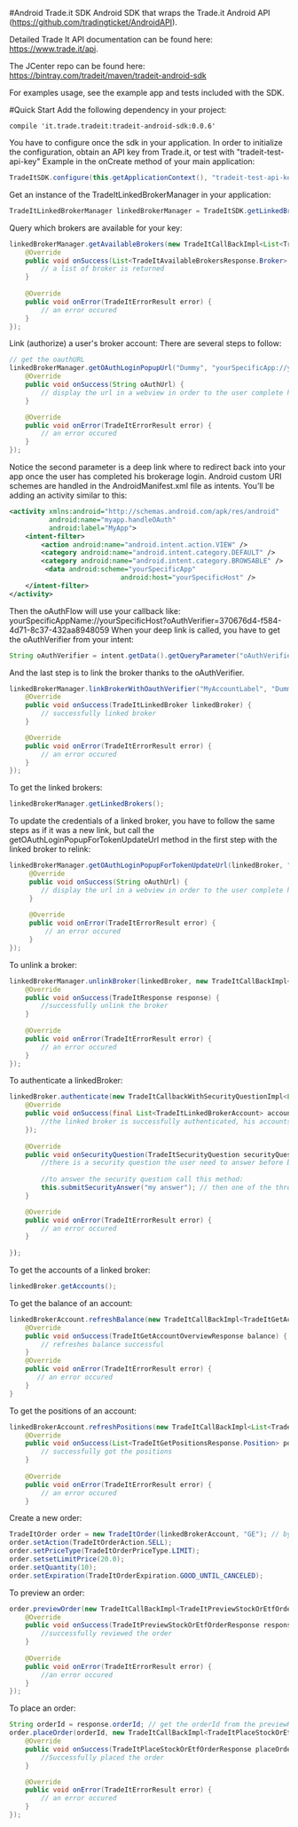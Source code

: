 #Android Trade.it SDK 
Android SDK that wraps the Trade.it Android API (https://github.com/tradingticket/AndroidAPI).

Detailed Trade It API documentation can be found here: https://www.trade.it/api.

The JCenter repo can be found here: https://bintray.com/tradeit/maven/tradeit-android-sdk

For examples usage, see the example app and tests included with the SDK.  

#Quick Start
Add the following dependency in your project:
```
compile 'it.trade.tradeit:tradeit-android-sdk:0.0.6'
```
You have to configure once the sdk in your application.
In order to initialize the configuration, obtain an API key from Trade.it, or test with "tradeit-test-api-key"
Example in the onCreate method of your main application:
```Java
TradeItSDK.configure(this.getApplicationContext(), "tradeit-test-api-key", TradeItEnvironment.QA);
```
Get an instance of the TradeItLinkedBrokerManager in your application: 
```Java
TradeItLinkedBrokerManager linkedBrokerManager = TradeItSDK.getLinkedBrokerManager();
```
Query which brokers are available for your key:
```Java
linkedBrokerManager.getAvailableBrokers(new TradeItCallBackImpl<List<TradeItAvailableBrokersResponse.Broker>>() {
    @Override
    public void onSuccess(List<TradeItAvailableBrokersResponse.Broker> brokerList) {
        // a list of broker is returned 
    }
    
    @Override
    public void onError(TradeItErrorResult error) {
        // an error occured
    }
});
```
Link (authorize) a user's broker account: There are several steps to follow:
```Java
// get the oauthURL
linkedBrokerManager.getOAuthLoginPopupUrl("Dummy", "yourSpecificApp://yourSpecificHost", new TradeItCallBackImpl<String>() {
    @Override
    public void onSuccess(String oAuthUrl) {
        // display the url in a webview in order to the user complete his brokerage login. 
    }

    @Override
    public void onError(TradeItErrorResult error) {
        // an error occured 
    }
});
```
Notice the second parameter is a deep link where to redirect back into your app once the user has completed his brokerage login.
Android custom URI schemes are handled in the AndroidManifest.xml file as intents. You’ll be adding an activity similar to this:
```xml
<activity xmlns:android="http://schemas.android.com/apk/res/android"
          android:name="myapp.handleOAuth"
          android:label="MyApp">
    <intent-filter>
        <action android:name="android.intent.action.VIEW" />
        <category android:name="android.intent.category.DEFAULT" />
        <category android:name="android.intent.category.BROWSABLE" />
         <data android:scheme="yourSpecificApp"
                            android:host="yourSpecificHost" />
    </intent-filter>
</activity>

```
Then the oAuthFlow will use your callback like: yourSpecificAppName://yourSpecificHost?oAuthVerifier=370676d4-f584-4d71-8c37-432aa8948059
When your deep link is called, you have to get the oAuthVerifier from your intent:
```Java
String oAuthVerifier = intent.getData().getQueryParameter("oAuthVerifier");
```
And the last step is to link the broker thanks to the oAuthVerifier. 
```Java
linkedBrokerManager.linkBrokerWithOauthVerifier("MyAccountLabel", "Dummy", oAuthVerifier, new TradeItCallBackImpl<TradeItLinkedBroker>() {
    @Override
    public void onSuccess(TradeItLinkedBroker linkedBroker) {
        // successfully linked broker
    }

    @Override
    public void onError(TradeItErrorResult error) {
        // an error occured
    }
});
```
To get the linked brokers:
```Java
linkedBrokerManager.getLinkedBrokers();
```
To update the credentials of a linked broker, you have to follow the same steps as if it was a new link, but call the getOAuthLoginPopupForTokenUpdateUrl method in the first step with the linked broker to relink:
```Java
linkedBrokerManager.getOAuthLoginPopupForTokenUpdateUrl(linkedBroker, "yourSpecificApp://yourSpecificHost", new TradeItCallBackImpl<String>() {
     @Override
     public void onSuccess(String oAuthUrl) {
        // display the url in a webview in order to the user complete his brokerage login.
     }
     
     @Override
     public void onError(TradeItErrorResult error) {
         // an error occured
     }
});
```
To unlink a broker:
```Java
linkedBrokerManager.unlinkBroker(linkedBroker, new TradeItCallBackImpl<TradeItResponse>() {
    @Override
    public void onSuccess(TradeItResponse response) {
        //successfully unlink the broker
    }
    
    @Override
    public void onError(TradeItErrorResult error) {
        // an error occured    
    }
});
```
To authenticate a linkedBroker:
```Java
linkedBroker.authenticate(new TradeItCallbackWithSecurityQuestionImpl<List<TradeItLinkedBrokerAccount>>() {
    @Override
    public void onSuccess(final List<TradeItLinkedBrokerAccount> accounts) {
        //the linked broker is successfully authenticated, his accounts are returned
    });
    
    @Override
    public void onSecurityQuestion(TradeItSecurityQuestion securityQuestion) {
        //there is a security question the user need to answer before being authenticated
        
        //to answer the security question call this method:
        this.submitSecurityAnswer("my answer"); // then one of the three callbacks will be called (onSuccess, onSecurityQuestion, onError)
    }

    @Override
    public void onError(TradeItErrorResult error) {
        // an error occured
    }
    
});
```
To get the accounts of a linked broker:
```Java
linkedBroker.getAccounts();
```
To get the balance of an account:
```Java
linkedBrokerAccount.refreshBalance(new TradeItCallBackImpl<TradeItGetAccountOverviewResponse>() {
    @Override
    public void onSuccess(TradeItGetAccountOverviewResponse balance) {
        // refreshes balance successful
    }
    @Override
    public void onError(TradeItErrorResult error) {
       // an error occured
    }
}
```
To get the positions of an account:
```Java
linkedBrokerAccount.refreshPositions(new TradeItCallBackImpl<List<TradeItGetPositionsResponse.Position>>() {
    @Override
    public void onSuccess(List<TradeItGetPositionsResponse.Position> positions) {
        // successfully got the positions 
    }
    
    @Override
    public void onError(TradeItErrorResult error) {
        // an error occured
    }

```
Create a new order:
```Java
TradeItOrder order = new TradeItOrder(linkedBrokerAccount, "GE"); // by default it is a market order, quantity: 1, action: buy, expiration: good for day
order.setAction(TradeItOrderAction.SELL);
order.setPriceType(TradeItOrderPriceType.LIMIT);
order.setsetLimitPrice(20.0);
order.setQuantity(10);
order.setExpiration(TradeItOrderExpiration.GOOD_UNTIL_CANCELED);
```
To preview an order:
```Java
order.previewOrder(new TradeItCallBackImpl<TradeItPreviewStockOrEtfOrderResponse>() {
    @Override
    public void onSuccess(TradeItPreviewStockOrEtfOrderResponse response) {
        //successfully reviewed the order
    }
    
    @Override
    public void onError(TradeItErrorResult error) {
        //an error occured
    }
});
```
To place an order:
```Java
String orderId = response.orderId; // get the orderId from the previewResponse
order.placeOrder(orderId, new TradeItCallBackImpl<TradeItPlaceStockOrEtfOrderResponse>() {
    @Override
    public void onSuccess(TradeItPlaceStockOrEtfOrderResponse placeOrderResponse) {
        //Successfully placed the order
    }

    @Override
    public void onError(TradeItErrorResult error) {
        // an error occured
    }
});
```